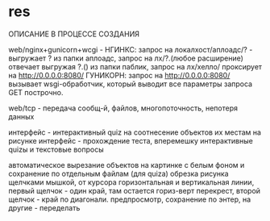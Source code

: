 # res

ОПИСАНИЕ В ПРОЦЕССЕ СОЗДАНИЯ

web/nginx+gunicorn+wcgi - 
НГИНКС: запрос на локалхост/аплоадс/? - выгружает ? из папки аплоадс, запрос на лх/?.(любое расширение) отвечает выгружая ?.() из папки паблик, запрос на лх/хелло/ проксирует на http://0.0.0.0:8080/ 
ГУНИКОРН: запрос на http://0.0.0.0:8080/  вызывает wsgi-обработчик, который выводит все параметры запроса GET построчно.

web/tcp - передача сообщ-й, файлов, многопоточность, непотеря данных

интерфейс - интерактивный quiz на соотнесение объектов их местам на рисунке
интерфейс - прохождение теста, вперемешку интерактивные quizы и текстовые вопросы

автоматическое вырезание объектов на картинке с белым фоном и сохранение по отдельным файлам (для quizа)
обрезка рисунка щелчками мышкой, от курсора горизонтальная и вертикальная линии, первый щелчок - один край, там остается гориз-верт перекрест, второй щелчок - край по диагонали. предпросмотр, сохранение по энтер, на другие - переделать

